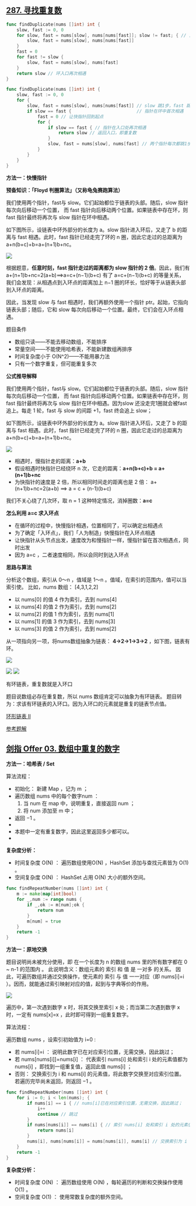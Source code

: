 



## [287. 寻找重复数](https://leetcode-cn.com/problems/find-the-duplicate-number/)


```go
func findDuplicate(nums []int) int {
	slow, fast := 0, 0
	for slow, fast = nums[slow], nums[nums[fast]]; slow != fast; { // 首次相遇
		slow, fast = nums[slow], nums[nums[fast]]
	}
	fast = 0
	for fast != slow {
		slow, fast = nums[slow], nums[fast]
	}
	return slow // 环入口再次相遇
}
```


```go
func findDuplicate(nums []int) int {
	slow, fast := 0, 0
	for {
		slow, fast = nums[slow], nums[nums[fast]] // slow 跳1步，fast 跳2步
		if slow == fast {                         // 指针在环中首次相遇
			fast = 0 // 让快指针回到起点
			for {
				if slow == fast { // 指针在入口处再次相遇
					return slow // 返回入口，即重复数
				}
				slow, fast = nums[slow], nums[fast] // 两个指针每次都跳1步
			}
		}
	}
}
```





**方法一：快慢指针**

**预备知识：「Floyd 判圈算法」（又称龟兔赛跑算法）**

我们使用两个指针，fast与 slow。它们起始都位于链表的头部。随后，slow 指针每次向后移动一个位置，
而 fast 指针向后移动两个位置。如果链表中存在环，则 fast 指针最终将再次与 slow 指针在环中相遇。

如下图所示，设链表中环外部分的长度为 a。slow 指针进入环后，又走了 
b 的距离与 fast 相遇。此时，fast 指针已经走完了环的 n 圈，因此它走过的总距离为 a+n(b+c)+b=a+(n+1)b+nc。

![](images/142.png)

根据题意，**任意时刻，fast 指针走过的距离都为 slow 指针的 2 倍**。因此，我们有 a+(n+1)b+nc=2(a+b)⟹a=c+(n−1)(b+c) 有了 a=c+(n−1)(b+c) 的等量关系，
我们会发现：从相遇点到入环点的距离加上 n−1 圈的环长，恰好等于从链表头部到入环点的距离。

因此，当发现 slow 与 fast 相遇时，我们再额外使用一个指针 ptr。起始，它指向链表头部；随后，它和 slow 每次向后移动一个位置。最终，它们会在入环点相遇。



题目条件

- 数组只读——不能去移动数组，不能排序
- 常量空间——不能使用哈希表，不能新建数组再排序
- 时间复杂度小于 O(N^2)——不能用暴力法
- 只有一个数字重复，但可能重复多次

**公式推导解释**

我们使用两个指针，fast与 slow。它们起始都位于链表的头部。随后，slow 指针每次向后移动一个位置，
而 fast 指针向后移动两个位置。如果链表中存在环，则 fast 指针最终将再次与 slow 指针在环中相遇。因为slow 还没走完1圈就会被fast追上。每走 1 轮，fast 与 slow 的间距 +1，fast 终会追上 slow；

如下图所示，设链表中环外部分的长度为 a。slow 指针进入环后，又走了 
b 的距离与 fast 相遇。此时，fast 指针已经走完了环的 n 圈，因此它走过的总距离为 a+n(b+c)+b=a+(n+1)b+nc。

![](images/142.png)

- 相遇时，慢指针走的距离：**a+b**
- 假设相遇时快指针已经绕环 n 次，它走的距离：**a+n(b+c)+b = a+(n+1)b+nc**
- 为快指针的速度是 2 倍，所以相同时间走的距离也是 2 倍：
    a+(n+1)b+nc=2(a+b)  ⟹ a = c + (n-1)(b+c) 

我们不关心绕了几次环，取 n = 1 这种特定情况，消掉圈数：**a=c**

**怎么利用 a=c 求入环点**
-  在循环的过程中，快慢指针相遇，位置相同了，可以确定出相遇点
-  为了确定「入环点」，我们「人为制造」快慢指针在入环点相遇
-  让快指针从头节点出发，速度改为和慢指针一样，慢指针留在首次相遇点，同时出发
-  因为 a=c ，二者速度相同，所以会同时到达入环点

**思路与算法**

分析这个数组，索引从 0～n ，值域是 1～n 。值域，在索引的范围内，值可以当索引使。
比如，nums 数组： [4,3,1,2,2]

- 以 nums[0] 的值 4 作为索引，去到 nums[4]
- 以 nums[4] 的值 2 作为索引，去到 nums[2]
- 以 nums[2] 的值 1 作为索引，去到 nums[1]
- 以 nums[1] 的值 3 作为索引，去到 nums[3]
- 以 nums[3] 的值 2 作为索引，去到 nums[2]

从一项指向另一项，将nums数组抽象为链表：
**4->2->1->3->2** ，如下图，链表有环。

![](images/287-1.png)

![](images/287-2.png)
![](images/287-3.png)



有环链表，重复数就是入环口

题目说数组必存在重复数，所以 nums 数组肯定可以抽象为有环链表。
题目转为：求该有环链表的入环口。因为入环口的元素就是重复的链表节点值。








[环形链表 II](https://leetcode-cn.com/problems/linked-list-cycle-ii/solution/huan-xing-lian-biao-ii-by-leetcode-solution/)


[参考题解](https://leetcode-cn.com/problems/find-the-duplicate-number/solution/zhe-ge-shu-zu-you-dian-te-shu-suo-yi-ke-yi-yong-ku/)




## [剑指 Offer 03. 数组中重复的数字](https://leetcode-cn.com/problems/shu-zu-zhong-zhong-fu-de-shu-zi-lcof/)

**方法一：哈希表 / Set**

算法流程：

- 初始化： 新建 Map ，记为 m ；
- 遍历数组 nums 中的每个数字num ：
    1. 当 num 在 map 中，说明重复，直接返回 num ；
    2. 将 num 添加至 m 中；
- 返回 −1 。
- 
- 本题中一定有重复数字，因此这里返回多少都可以。
- 
**复杂度分析：**

- 时间复杂度 O(N) ： 遍历数组使用O(N) ，HashSet 添加与查找元素皆为 O(1) 。
- 空间复杂度 O(N) ： HashSet 占用 O(N) 大小的额外空间。



```go
func findRepeatNumber(nums []int) int {
    m := make(map[int]bool)
    for _,num := range nums {
        if _,ok := m[num];ok {
            return num
        }
        m[num] = true
    }
    return -1
}
```

**方法一：原地交换**

题目说明尚未被充分使用，即 在一个长度为 n 的数组 nums 里的所有数字都在 0 ~ n-1 的范围内 。 此说明含义：数组元素的 索引 和 值 是 一对多 的关系。
因此，可遍历数组并通过交换操作，使元素的 索引 与 值 一一对应（即 nums[i]=i ）。因而，就能通过索引映射对应的值，起到与字典等价的作用。

![](images/offer-03.png)

遍历中，第一次遇到数字 x 时，将其交换至索引 x 处；而当第二次遇到数字 x 时，一定有 nums[x]=x ，此时即可得到一组重复数字。

算法流程：

遍历数组 nums ，设索引初始值为 i=0 :
- 若 nums[i]=i ： 说明此数字已在对应索引位置，无需交换，因此跳过；
- 若 nums[nums[i]]=nums[i] ： 代表索引 nums[i] 处和索引 i 处的元素值都为 nums[i] ，即找到一组重复值，返回此值 nums[i] ；
- 否则： 交换索引为 i 和 nums[i] 的元素值，将此数字交换至对应索引位置。
若遍历完毕尚未返回，则返回 −1 。


```go
func findRepeatNumber(nums []int) int {
	for i := 0; i < len(nums); {
		if nums[i] == i { // nums[i]已在对应索引位置，无需交换，因此跳过；
			i++
			continue // 跳过
		}
		if nums[nums[i]] == nums[i] { // 索引 nums[i] 处和索引 i 处的元素值都为 nums[i] ，即找到一组重复值
			return nums[i]
		}
		nums[i], nums[nums[i]] = nums[nums[i]], nums[i] // 交换索引为 i 和 nums[i] 的元素值，将此数字交换至对应索引位置。
	}
	return -1
}
```

**复杂度分析：**

- 时间复杂度 O(N) ： 遍历数组使用 O(N) ，每轮遍历的判断和交换操作使用 O(1) 。
- 空间复杂度 O(1) ： 使用常数复杂度的额外空间。


